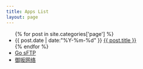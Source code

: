 ```yaml
---
title: Apps List
layout: page
---
```


  <ul class="listing">
    {% for post in site.categories['page'] %}
    <li class="listing-item">
      <time datetime="{{ post.date | date:"%Y-%m-%d" }}">{{ post.date | date:"%Y-%m-%d" }}</time>
      <a href="{{ site.url }}{{ post.url }}" title="{{ post.title }}">{{ post.title }}</a>
    </li>
    {% endfor %}
    <li class="listing-item">
      <a href="/apps/go-sftp" title="Go sFTP">Go sFTP</a>
    </li>
    <li class="listing-item">
      <a href="/apps/misaka" title="御坂网络">御坂网络</a>
    </li>
    <!-- <li class="listing-item"> -->
    <!--   <a href="/apps/goftp" title="Go FTP">Go FTP </a> -->
    <!-- </li> -->
    <!-- <li class="listing-item"> -->
    <!--   <a href="/apps/gomorse" title="Go Morse">Go Morse </a> -->
    <!-- </li> -->
  </ul>
